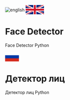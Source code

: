 <img height="600em" src="https://retailer.ru/wp-content/uploads/2019/07/risunok-2.jpg" alt="english" align = "center"/>

<img height="30em" src="https://raw.githubusercontent.com/anki-geo/ultimate-geography/a44a569a922e1d241517113e2917736af808eed7/src/media/flags/ug-flag-united_kingdom.svg" alt="english" align = "center"/>

# Face Detector
Face Detector Python
 
<img height="30em" src="https://raw.githubusercontent.com/anki-geo/ultimate-geography/a44a569a922e1d241517113e2917736af808eed7/src/media/flags/ug-flag-russia.svg" alt="russian" align = "center"/>

# Детектор лиц
Детектор лиц Python
